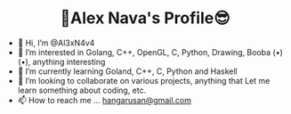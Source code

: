 <h1 align="center">💙Alex Nava's Profile😎</h1>

* 👋 Hi, I’m @Al3xN4v4
* 👀 I’m interested in Golang, C++, OpenGL, C, Python, Drawing, Booba (•)(•), anything interesting
* 🌱 I’m currently learning Goland, C++, C, Python and Haskell
* 💞️ I’m looking to collaborate on various projects, anything that Let me learn something about coding, etc. 
* 📫 How to reach me ... hangarusan@gmail.com
